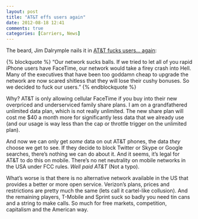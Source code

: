 ```yaml
---
layout: post
title: "AT&T effs users again"
date: 2012-08-18 12:41
comments: true
categories: [Carriers, News]
---
```


The beard, Jim Dalrymple nails it in [AT&T fucks users… again](http://www.loopinsight.com/2012/08/18/att-fucks-users-again/):

{% blockquote %}
“Our network sucks balls. If we tried to let all of you rapid iPhone users have FaceTime, our network would take a firey crash into Hell. Many of the executives that have been too goddamn cheap to upgrade the network are now scared shitless that they will lose their cushy bonuses. So we decided to fuck our users.”
{% endblockquote %}

Why? AT&T is only allowing cellular FaceTime if you buy into their new overpriced and underserviced family share plans. I am on a grandfathered unlimited data plan, which is not really unlimited. The new share plan will cost me $40 a month more for significantly less data that we already use (and our usage is way less than the cap or throttle trigger on the unlimited plan).

And now we can only get *some* data on out AT&T phones, the data *they* choose we get to see. If they decide to block Twitter or Skype or Google searches, there’s nothing we can do about it. And it seems, it’s legal for AT&T to do this on mobile. There’s no net neutrality on mobile networks in the USA under FCC rules. *Well paid AT&T* (Not a typo).

What’s worse is that there is no alternative network available in the US that provides a better or more open service. Verizon’s plans, prices and restrictions are pretty much the same (lets call it cartel-like collusion). And the remaining players, T-Mobile and Sprint suck so badly you need tin cans and a string to make calls. So much for free markets, competition, capitalism and the American way.
